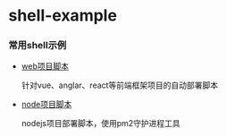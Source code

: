 # shell-example
### 常用shell示例


+ [web项目脚本](./web-pro-script.sh)

    针对vue、anglar、react等前端框架项目的自动部署脚本
    
+ [node项目脚本](./node-pro-script.sh)

    nodejs项目部署脚本，使用pm2守护进程工具
